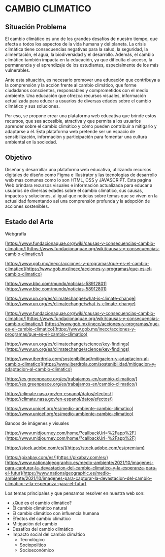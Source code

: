# CAMBIO CLIMATICO

## **Situación Problema**

El cambio climático es uno de los grandes desafíos de nuestro tiempo, que afecta a todos los aspectos de la vida humana y del planeta. La crisis climática tiene consecuencias negativas para la salud, la seguridad, la alimentación, el agua, la biodiversidad y el desarrollo. Además, el cambio climático también impacta en la educación, ya que dificulta el acceso, la permanencia y el aprendizaje de los estudiantes, especialmente de los más vulnerables.

Ante esta situación, es necesario promover una educación que contribuya a la comprensión y la acción frente al cambio climático, que forme ciudadanos conscientes, responsables y comprometidos con el medio ambiente. Una educación que ofrezca recursos visuales, información actualizada para educar a usuarios de diversas edades sobre el cambio climático y sus soluciones.

Por eso, se propone crear una plataforma web educativa que brinde estos recursos, que sea accesible, atractiva  y que permita a los usuarios aprender sobre el cambio climático y cómo pueden contribuir a mitigarlo y adaptarse a él. Esta plataforma web pretende ser un espacio de sensibilización, información y participación para fomentar una cultura ambiental en la sociedad.

## **Objetivo**

Diseñar y desarrollar una plataforma web educativa, utilizando recursos digitales de diseño como Figma e Illustrator y las tecnologías de desarrollo web mas comunes como lo son HTML, CSS y JAVASCRIPT.  Esta pagina Web brindara recursos visuales e información actualizada para educar a usuarios de diversas edades sobre el cambio climático, sus causas, impactos y soluciones, al igual que noticias sobre temas que se viven en la actualidad fomentando así una comprensión profunda y la adopción de acciones sostenibles.

## **Estado del Arte**

Webgrafía

[https://www.fundacionaquae.org/wiki/causas-y-consecuencias-cambio-climatico/](https://www.fundacionaquae.org/wiki/causas-y-consecuencias-cambio-climatico/)

[https://www.gob.mx/inecc/acciones-y-programas/que-es-el-cambio-climatico](https://www.gob.mx/inecc/acciones-y-programas/que-es-el-cambio-climatico)

[https://www.bbc.com/mundo/noticias-58912801](https://www.bbc.com/mundo/noticias-58912801)

[https://www.un.org/es/climatechange/what-is-climate-change](https://www.un.org/es/climatechange/what-is-climate-change)

[https://www.fundacionaquae.org/wiki/causas-y-consecuencias-cambio-climatico/](https://www.fundacionaquae.org/wiki/causas-y-consecuencias-cambio-climatico/)
[https://www.gob.mx/inecc/acciones-y-programas/que-es-el-cambio-climatico](https://www.gob.mx/inecc/acciones-y-programas/que-es-el-cambio-climatico)

[https://www.un.org/es/climatechange/science/key-findings](https://www.un.org/es/climatechange/science/key-findings)

[https://www.iberdrola.com/sostenibilidad/mitigacion-y-adaptacion-al-cambio-climatico](https://www.iberdrola.com/sostenibilidad/mitigacion-y-adaptacion-al-cambio-climatico)

[https://es.greenpeace.org/es/trabajamos-en/cambio-climatico/](https://es.greenpeace.org/es/trabajamos-en/cambio-climatico/)

[https://climate.nasa.gov/en-espanol/datos/efectos/](https://climate.nasa.gov/en-espanol/datos/efectos/)

[https://www.unicef.org/es/medio-ambiente-cambio-climatico](https://www.unicef.org/es/medio-ambiente-cambio-climatico)

Bancos de imágenes y visuales

[https://www.midjourney.com/home/?callbackUrl=%2Fapp%2F](https://www.midjourney.com/home/?callbackUrl=%2Fapp%2F)

[https://stock.adobe.com/es/](https://stock.adobe.com/es/premium)

[https://pixabay.com/es/](https://pixabay.com/es/)
[https://www.nationalgeographic.es/medio-ambiente/2021/10/imagenes-para-capturar-la-devastacion-del-cambio-climatico-y-la-esperanza-para-el-futur](https://www.nationalgeographic.es/medio-ambiente/2021/10/imagenes-para-capturar-la-devastacion-del-cambio-climatico-y-la-esperanza-para-el-futur)

Los temas principales y que pensamos resolver en nuestra web son:

- ¿Qué es el cambio climático?
- El cambio climático natural
- El cambio climático con influencia humana
- Efectos del cambio climático
- Mitigación del cambio
- Desafíos del cambio climático
- Impacto social del cambio climático
    - Tecnológico
    - Sociopolítico
    - Socioeconómico